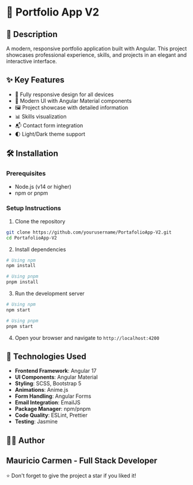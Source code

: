 # 🚀 Portfolio App V2

## 📝 Description
A modern, responsive portfolio application built with Angular. This project showcases professional experience, skills, and projects in an elegant and interactive interface.

## ✨ Key Features
- 📱 Fully responsive design for all devices
- 🎨 Modern UI with Angular Material components
- 🖼️ Project showcase with detailed information
- 📊 Skills visualization
- 📬 Contact form integration
- 🌓 Light/Dark theme support

## 🛠️ Installation

### Prerequisites
- Node.js (v14 or higher)
- npm or pnpm

### Setup Instructions
1. Clone the repository
```bash
git clone https://github.com/yourusername/PortafolioApp-V2.git
cd PortafolioApp-V2
```

2. Install dependencies
```bash
# Using npm
npm install

# Using pnpm
pnpm install
```

3. Run the development server
```bash
# Using npm
npm start

# Using pnpm
pnpm start
```

4. Open your browser and navigate to `http://localhost:4200`

## 🔧 Technologies Used
- **Frontend Framework**: Angular 17
- **UI Components**: Angular Material
- **Styling**: SCSS, Bootstrap 5
- **Animations**: Anime.js
- **Form Handling**: Angular Forms
- **Email Integration**: EmailJS
- **Package Manager**: npm/pnpm
- **Code Quality**: ESLint, Prettier
- **Testing**: Jasmine

## 👨‍💻 Author

**Mauricio Carmen - Full Stack Developer** 
---

⭐ Don't forget to give the project a star if you liked it!

